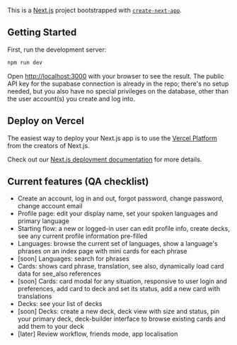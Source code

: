 This is a [Next.js](https://nextjs.org/) project bootstrapped with [`create-next-app`](https://github.com/vercel/next.js/tree/canary/packages/create-next-app).

## Getting Started

First, run the development server:

```bash
npm run dev
```

Open [http://localhost:3000](http://localhost:3000) with your browser to see the result. The public API key for the supabase connection is already in the repo; there's no setup needed, but you also have no special privileges on the database, other than the user account(s) you create and log into.

## Deploy on Vercel

The easiest way to deploy your Next.js app is to use the [Vercel Platform](https://vercel.com/new?utm_medium=default-template&filter=next.js&utm_source=create-next-app&utm_campaign=create-next-app-readme) from the creators of Next.js.

Check out our [Next.js deployment documentation](https://nextjs.org/docs/deployment) for more details.

## Current features (QA checklist)

- Create an account, log in and out, forgot password, change password, change account email
- Profile page: edit your display name, set your spoken languages and primary language
- Starting flow: a new or logged-in user can edit profile info, create decks, see any current profile information pre-filled
- Languages: browse the current set of languages, show a language's phrases on an index page with mini cards for each phrase
- [soon] Languages: search for phrases
- Cards: shows card phrase, translation, see also, dynamically load card data for see_also references
- [soon] Cards: card modal for any situation, responsive to user login and preferences, add card to deck and set its status, add a new card with translations
- Decks: see your list of decks
- [soon] Decks: create a new deck, deck view with size and status, pin your primary deck, deck-builder interface to browse existing cards and add them to your deck
- [later] Review workflow, friends mode, app localisation
